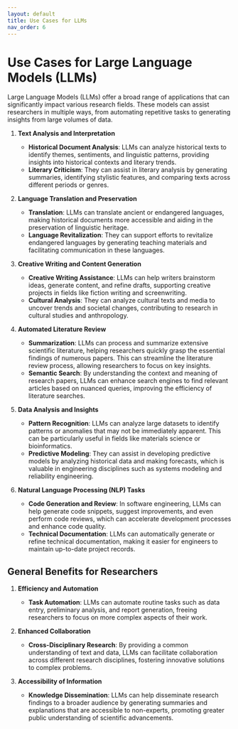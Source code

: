 ```yaml
---
layout: default
title: Use Cases for LLMs
nav_order: 6
---
```


# Use Cases for Large Language Models (LLMs)

Large Language Models (LLMs) offer a broad range of applications that can significantly impact various research fields. These models can assist researchers in multiple ways, from automating repetitive tasks to generating insights from large volumes of data.

1. **Text Analysis and Interpretation**
   - **Historical Document Analysis**: LLMs can analyze historical texts to identify themes, sentiments, and linguistic patterns, providing insights into historical contexts and literary trends.
   - **Literary Criticism**: They can assist in literary analysis by generating summaries, identifying stylistic features, and comparing texts across different periods or genres.

2. **Language Translation and Preservation**
   - **Translation**: LLMs can translate ancient or endangered languages, making historical documents more accessible and aiding in the preservation of linguistic heritage.
   - **Language Revitalization**: They can support efforts to revitalize endangered languages by generating teaching materials and facilitating communication in these languages.

3. **Creative Writing and Content Generation**
   - **Creative Writing Assistance**: LLMs can help writers brainstorm ideas, generate content, and refine drafts, supporting creative projects in fields like fiction writing and screenwriting.
   - **Cultural Analysis**: They can analyze cultural texts and media to uncover trends and societal changes, contributing to research in cultural studies and anthropology.

4. **Automated Literature Review**
   - **Summarization**: LLMs can process and summarize extensive scientific literature, helping researchers quickly grasp the essential findings of numerous papers. This can streamline the literature review process, allowing researchers to focus on key insights.
   - **Semantic Search**: By understanding the context and meaning of research papers, LLMs can enhance search engines to find relevant articles based on nuanced queries, improving the efficiency of literature searches.

5. **Data Analysis and Insights**
   - **Pattern Recognition**: LLMs can analyze large datasets to identify patterns or anomalies that may not be immediately apparent. This can be particularly useful in fields like materials science or bioinformatics.
   - **Predictive Modeling**: They can assist in developing predictive models by analyzing historical data and making forecasts, which is valuable in engineering disciplines such as systems modeling and reliability engineering.

6. **Natural Language Processing (NLP) Tasks**
   - **Code Generation and Review**: In software engineering, LLMs can help generate code snippets, suggest improvements, and even perform code reviews, which can accelerate development processes and enhance code quality.
   - **Technical Documentation**: LLMs can automatically generate or refine technical documentation, making it easier for engineers to maintain up-to-date project records.

## General Benefits for Researchers

1. **Efficiency and Automation**
   - **Task Automation**: LLMs can automate routine tasks such as data entry, preliminary analysis, and report generation, freeing researchers to focus on more complex aspects of their work.

2. **Enhanced Collaboration**
   - **Cross-Disciplinary Research**: By providing a common understanding of text and data, LLMs can facilitate collaboration across different research disciplines, fostering innovative solutions to complex problems.

3. **Accessibility of Information**
   - **Knowledge Dissemination**: LLMs can help disseminate research findings to a broader audience by generating summaries and explanations that are accessible to non-experts, promoting greater public understanding of scientific advancements.